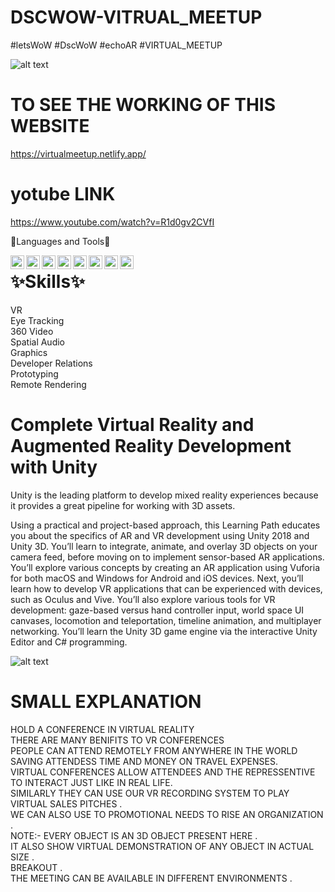 # DSCWOW-VITRUAL_MEETUP
#letsWoW #DscWoW #echoAR  #VIRTUAL_MEETUP

![alt text](https://github.com/nabaratanpatra/DSCWOW-VITRUAL_MEETUP/blob/main/p3.jpeg?raw=true)

# TO SEE THE WORKING OF THIS WEBSITE   

https://virtualmeetup.netlify.app/  



# yotube LINK  

https://www.youtube.com/watch?v=R1d0gv2CVfI  


🔨Languages and Tools🔨

<img align="left" alt="C" width="22px" src="https://e7.pngegg.com/pngimages/465/779/png-clipart-blue-and-white-c-logo-the-c-programming-language-computer-programming-computer-icons-programmer-blue-angle.png" />
<img align="left" alt="CPP" width="22px" src="https://upload.wikimedia.org/wikipedia/commons/thumb/1/18/ISO_C%2B%2B_Logo.svg/306px-ISO_C%2B%2B_Logo.svg.png" />
<img align="left" alt="java" width="22px" src="https://logos-download.com/wp-content/uploads/2016/10/Java_logo_icon.png" />
<img align="left" alt="python" width="22px" src="https://logos-download.com/wp-content/uploads/2016/10/Python_logo_wordmark.png" />
<img align="left" alt="Unity" width="22px" src="https://upload.wikimedia.org/wikipedia/commons/8/8a/Official_unity_logo.png" />
<img align="left" alt="U" width="22px" src="https://upload.wikimedia.org/wikipedia/commons/thumb/d/da/Unreal_Engine_Logo.svg/1200px-Unreal_Engine_Logo.svg.png" />
<img align="left" alt="git" width="22px" src="https://git-scm.com/images/logos/downloads/Git-Icon-1788C.png" />
<img align="left" alt="github" width="22px" src="https://image.flaticon.com/icons/png/512/25/25231.png" />  


# ✨Skills✨  

VR  
Eye Tracking  
360 Video  
Spatial Audio  
Graphics  
Developer Relations  
Prototyping  
Remote Rendering  


# Complete Virtual Reality and Augmented Reality Development with Unity  
Unity is the leading platform to develop mixed reality experiences because it provides a great pipeline for working with 3D assets.  

Using a practical and project-based approach, this Learning Path educates you about the specifics of AR and VR development using Unity 2018 and Unity 3D. You’ll learn to integrate, animate, and overlay 3D objects on your camera feed, before moving on to implement sensor-based AR applications. You’ll explore various concepts by creating an AR application using Vuforia for both macOS and Windows for Android and iOS devices. Next, you’ll learn how to develop VR applications that can be experienced with devices, such as Oculus and Vive. You’ll also explore various tools for VR development: gaze-based versus hand controller input, world space UI canvases, locomotion and teleportation, timeline animation, and multiplayer networking. You’ll learn the Unity 3D game engine via the interactive Unity Editor and C# programming.  

![alt text](https://github.com/nabaratanpatra/DSCWOW-VITRUAL_MEETUP/blob/main/P1.jpg?raw=true)  



# SMALL EXPLANATION  

HOLD A CONFERENCE IN VIRTUAL REALITY  
THERE ARE MANY BENIFITS TO VR CONFERENCES  
PEOPLE CAN ATTEND REMOTELY FROM ANYWHERE IN THE WORLD  
SAVING ATTENDESS TIME AND MONEY ON TRAVEL EXPENSES.  
VIRTUAL CONFERENCES ALLOW ATTENDEES AND THE REPRESSENTIVE TO INTERACT JUST LIKE IN REAL LIFE.  
SIMILARLY THEY CAN USE OUR VR RECORDING SYSTEM TO PLAY VIRTUAL SALES PITCHES .  
WE CAN ALSO USE TO PROMOTIONAL NEEDS TO RISE AN ORGANIZATION .  
NOTE:- EVERY OBJECT IS AN 3D OBJECT PRESENT HERE .  
IT ALSO SHOW VIRTUAL DEMONSTRATION OF ANY OBJECT IN ACTUAL SIZE .  
BREAKOUT .  
THE MEETING CAN BE AVAILABLE IN DIFFERENT ENVIRONMENTS .  




